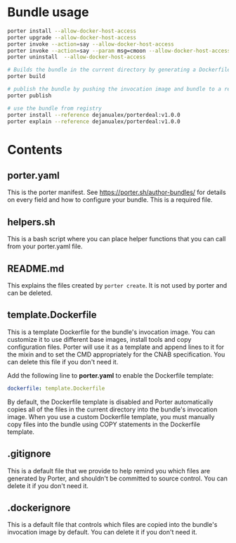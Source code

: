 # Bundle usage

```bash
porter install --allow-docker-host-access
porter upgrade --allow-docker-host-access
porter invoke --action=say --allow-docker-host-access
porter invoke --action=say --param msg=cmoon --allow-docker-host-access
porter uninstall  --allow-docker-host-access

# Builds the bundle in the current directory by generating a Dockerfile and a CNAB bundle.json, and then building the invocation image.
porter build

# publish the bundle by pushing the invocation image and bundle to a registry
porter publish

# use the bundle from registry
porter install --reference dejanualex/porterdeal:v1.0.0
porter explain --reference dejanualex/porterdeal:v1.0.0
```



# Contents

## porter.yaml

This is the porter manifest. See https://porter.sh/author-bundles/ for 
details on every field and how to configure your bundle. This is a required
file.

## helpers.sh

This is a bash script where you can place helper functions that you can call
from your porter.yaml file.

## README.md

This explains the files created by `porter create`. It is not used by porter and
can be deleted.

## template.Dockerfile

This is a template Dockerfile for the bundle's invocation image. You can
customize it to use different base images, install tools and copy configuration
files. Porter will use it as a template and append lines to it for the mixin and to set
the CMD appropriately for the CNAB specification. You can delete this file if you don't
need it.

Add the following line to **porter.yaml** to enable the Dockerfile template:

```yaml
dockerfile: template.Dockerfile
```

By default, the Dockerfile template is disabled and Porter automatically copies
all of the files in the current directory into the bundle's invocation image. When
you use a custom Dockerfile template, you must manually copy files into the bundle
using COPY statements in the Dockerfile template.

## .gitignore

This is a default file that we provide to help remind you which files are
generated by Porter, and shouldn't be committed to source control. You can
delete it if you don't need it.

## .dockerignore

This is a default file that controls which files are copied into the bundle's
invocation image by default. You can delete it if you don't need it.
